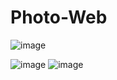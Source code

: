 # Photo-Web

![image](https://user-images.githubusercontent.com/91476073/211019260-30447385-c2f6-417a-a4a0-969e273099fa.png)

![image](https://user-images.githubusercontent.com/91476073/211019184-1a715278-b6c9-4a65-aac8-886c66fa1840.png)
![image](https://user-images.githubusercontent.com/91476073/211019195-215351f0-2fd9-4ae0-a1d3-40ded80fd4f5.png)
